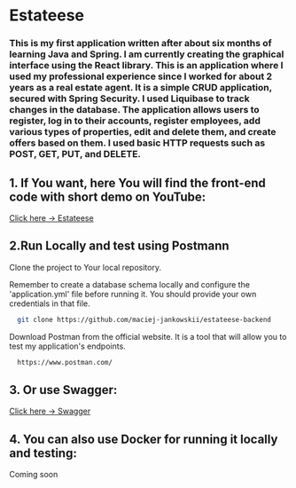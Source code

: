 # Estateese

### This is my first application written after about six months of learning Java and Spring. I am currently creating the graphical interface using the React library. This is an application where I used my professional experience since I worked for about 2 years as a real estate agent. It is a simple CRUD application, secured with Spring Security. I used Liquibase to track changes in the database. The application allows users to register, log in to their accounts, register employees, add various types of properties, edit and delete them, and create offers based on them. I used basic HTTP requests such as POST, GET, PUT, and DELETE.

## 1. If You want, here You will find the front-end code with short demo on YouTube:
<p><a href="https://github.com/maciej-jankowskii/estateese-frontend">Click here -> Estateese</a></p>


## 2.Run Locally and test using Postmann

Clone the project to Your local repository.

Remember to create a database schema locally and configure the 'application.yml' file before running it. You should provide your own credentials in that file.

```bash
  git clone https://github.com/maciej-jankowskii/estateese-backend
```

Download Postman from the official website. It is a tool that will allow you to test my application's endpoints.

```bash
  https://www.postman.com/
```

## 3. Or use Swagger: 
<p><a href="http://localhost:8080/swagger-ui/index.html#/">Click here -> Swagger</a></p>


## 4. You can also use Docker for running it locally and testing:
Coming soon






